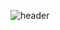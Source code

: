 ![header](https://capsule-render.vercel.app/api?type=venom&color=auto&height=180&section=header&text=Bikimicity&fontSize=90&fontColor=d6ace6&fontAlignY=35)
